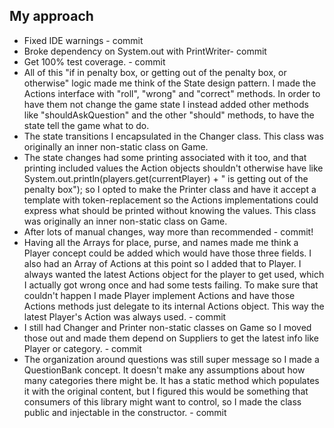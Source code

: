 ## My approach

* Fixed IDE warnings - commit
* Broke dependency on System.out with PrintWriter- commit
* Get 100% test coverage. - commit
* All of this "if in penalty box, or getting out of the penalty box, or otherwise" logic made me think of the State design pattern.  I made the Actions interface with "roll", "wrong" and "correct" methods.  In order to have them not change the game state I instead added other methods like "shouldAskQuestion" and the other "should" methods, to have the state tell the game what to do.
* The state transitions I encapsulated in the Changer class.  This class was originally an inner non-static class on Game.
* The state changes had some printing associated with it too, and that printing included values the Action objects shouldn't otherwise have like System.out.println(players.get(currentPlayer) + " is getting out of the penalty box"); so I opted to make the Printer class and have it accept a template with token-replacement so the Actions implementations could express what should be printed without knowing the values. This class was originally an inner non-static class on Game.
* After lots of manual changes, way more than recommended - commit!
* Having all the Arrays for place, purse, and names made me think a Player concept could be added which would have those three fields.  I also had an Array of Actions at this point so I added that to Player.  I always wanted the latest Actions object for the player to get used, which I actually got wrong once and had some tests failing.  To make sure that couldn't happen I made Player implement Actions and have those Actions methods just delegate to its internal Actions object.  This way the latest Player's Action was always used. - commit
* I still had Changer and Printer non-static classes on Game so I moved those out and made them depend on Suppliers to get the latest info like Player or category. - commit
* The organization around questions was still super message so I made a QuestionBank concept.  It doesn't make any assumptions about how many categories there might be.  It has a static method which populates it with the original content, but I figured this would be something that consumers of this library might want to control, so I made the class public and injectable in the constructor. - commit
